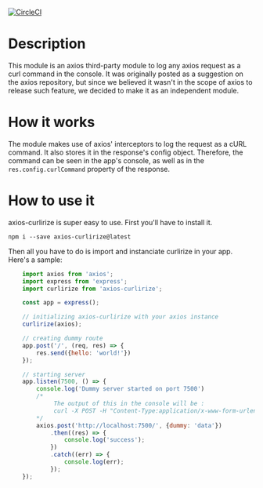 [![CircleCI](https://circleci.com/gh/augmnt/axios-curlirize/tree/master.svg?style=svg)](https://circleci.com/gh/augmnt/axios-curlirize/tree/master)

# Description
This module is an axios third-party module to log any axios request as a curl command in the console. It was originally posted as a suggestion on the axios repository, but since we believed it wasn't in the scope of axios to release such feature, we decided to make it as an independent module.

# How it works
The module makes use of axios' interceptors to log the request as a cURL command. It also stores it in the response's config object. Therefore, the command can be seen in the app's console, as well as in the ```res.config.curlCommand``` property of the response.

# How to use it
axios-curlirize is super easy to use. First you'll have to install it.
```shell
npm i --save axios-curlirize@latest
```
Then all you have to do is import and instanciate curlirize in your app. Here's a sample:

```javascript
    import axios from 'axios';
    import express from 'express';
    import curlirize from 'axios-curlirize';

    const app = express();

    // initializing axios-curlirize with your axios instance
    curlirize(axios);

    // creating dummy route
    app.post('/', (req, res) => {
        res.send({hello: 'world!'})
    });

    // starting server
    app.listen(7500, () => {
        console.log('Dummy server started on port 7500')
        /*
             The output of this in the console will be :
             curl -X POST -H "Content-Type:application/x-www-form-urlencoded" --data {"dummy":"data"} http://localhost:7500/
        */
        axios.post('http://localhost:7500/', {dummy: 'data'})
            .then((res) => {
                console.log('success');
            })
            .catch((err) => {
                console.log(err);
            });
    });    
```
